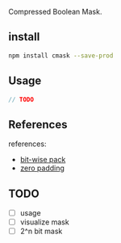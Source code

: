 Compressed Boolean Mask.

## install ##
```bash
npm install cmask --save-prod
```

## Usage ##
```js
// TODO
```

## References ##
references:
* [bit-wise pack](https://www.smashingmagazine.com/2011/10/optimizing-long-lists-of-yesno-values-with-javascript/)
* [zero padding](http://stackoverflow.com/questions/13859538/simplest-inline-method-to-left-pad-a-string)

## TODO ##

- [ ] usage
- [ ] visualize mask
- [ ] 2^n bit mask
